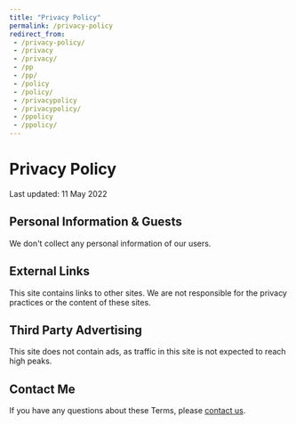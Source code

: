 ```yaml
---
title: "Privacy Policy"
permalink: /privacy-policy
redirect_from:
 - /privacy-policy/
 - /privacy
 - /privacy/
 - /pp
 - /pp/
 - /policy
 - /policy/
 - /privacypolicy
 - /privacypolicy/
 - /ppolicy
 - /ppolicy/
---
```


# Privacy Policy
Last updated: 11 May 2022

## Personal Information & Guests
We don't collect any personal information of our users.

## External Links
This site contains links to other sites. We are not responsible for the privacy practices or the content of these sites.

## Third Party Advertising
This site does not contain ads, as traffic in this site is not expected to reach high peaks.

<span style="display:none;">## Third Party Advertising
These third-party ad servers or ad networks use technology to the advertisements and links that appear on arialhamed.github.io send directly to your browsers. They automatically receive your IP address when this occurs. Other technologies ( such as cookies, JavaScript, or Web Beacons ) may also be used by the third-party ad networks to measure the effectiveness of their advertisements and / or to personalize the advertising content that you see.</span>

<span style="display:none;">arialhamed.github.io has no access to or control over these cookies that are used by third-party advertisers.</span>

<span style="display:none;">You should consult the respective privacy policies of these third-party ad servers for more detailed information on their practices as well as for instructions about how to opt-out of certain practices. arialhamed.github.io privacy policy does not apply to, and we cannot control the activities of, such other advertisers or web sites.</span>

<span style="display:none;">If you wish to disable cookies, you may do so through your individual browser options. More detailed information about cookie management with specific web browsers can be found at the browsersrespective websites.</span>

## Contact Me
If you have any questions about these Terms, please [contact us](https://arialhamed.github.io/contact).
